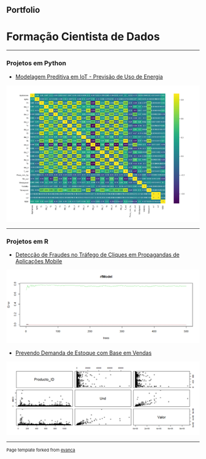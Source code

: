 ## Portfolio
# Formação Cientista de Dados
---

### Projetos em Python

- [Modelagem Preditiva em IoT - Previsão de Uso de Energia](https://github.com/lcmolero/Treinamento/tree/master/Formacao_Cientista_Dados/Python/Projeto08)
<img src="images/iot.png?raw=true"/>

<!-- ---
[Project 2 Title](/pdf/sample_presentation.pdf)
<img src="images/dummy_thumbnail.jpg?raw=true"/> -->

<!-- ---
[Project 3 Title](http://example.com/)
<img src="images/dummy_thumbnail.jpg?raw=true"/> -->

---

### Projetos em R

- [Detecção de Fraudes no Tráfego de Cliques em Propagandas de Aplicações Mobile](https://github.com/lcmolero/Treinamento/tree/master/Formacao_Cientista_Dados/R/Projeto01)
<img src="images/clickmob.png?raw=true"/>

- [Prevendo Demanda de Estoque com Base em Vendas](https://github.com/lcmolero/Treinamento/tree/master/Formacao_Cientista_Dados/R/Projeto02)
<img src="images/stockdmd.png?raw=true"/>






---
<p style="font-size:11px">Page template forked from <a href="https://github.com/evanca/quick-portfolio">evanca</a></p>
<!-- Remove above link if you don't want to attibute -->
